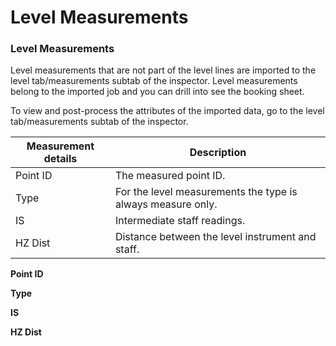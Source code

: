 # Level Measurements

### Level Measurements

Level measurements that are not part of the level lines are imported to the level tab/measurements subtab of the inspector. Level measurements belong to the imported job and you can drill into see the booking sheet.

To view and post-process the attributes of the imported data, go to the level tab/measurements subtab of the inspector.

| Measurement details | Description |
| --- | --- |
| Point ID | The measured point ID. |
| Type | For the level measurements the type is always measure only. |
| IS | Intermediate staff readings. |
| HZ Dist | Distance between the level instrument and staff. |

**Point ID**

**Type**

**IS**

**HZ Dist**

